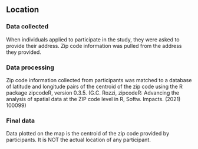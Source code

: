 ## Location  

### Data collected     

When individuals applied to participate in the study, they were asked to provide
their address. Zip code information was pulled from the address they provided.     

   


### Data processing  

Zip code information collected from participants was matched to a database of 
latitude and longitude pairs of the centroid of the zip code using the R package
zipcodeR, version 0.3.5. (G.C. Rozzi, zipcodeR: Advancing the analysis of spatial data
  at the ZIP code level in R, Softw. Impacts. (2021) 100099)  


### Final data  

Data plotted on the map is the centroid of the zip code provided by participants. It is
NOT the actual location of any participant.   


